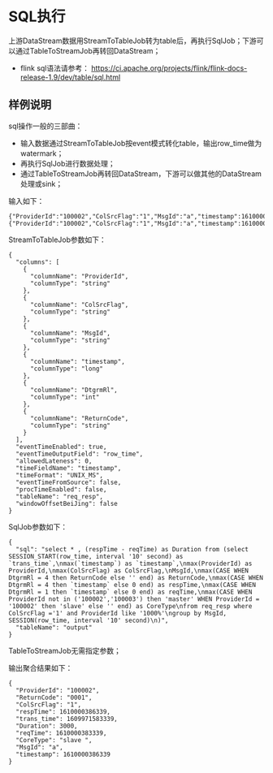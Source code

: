 # SQL执行

上游DataStream数据用StreamToTableJob转为table后，再执行SqlJob；下游可以通过TableToStreamJob再转回DataStream；
- flink sql语法请参考： https://ci.apache.org/projects/flink/flink-docs-release-1.9/dev/table/sql.html


## 样例说明

sql操作一般的三部曲：

- 输入数据通过StreamToTableJob按event模式转化table，输出row_time做为watermark；
- 再执行SqlJob进行数据处理；
- 通过TableToStreamJob再转回DataStream，下游可以做其他的DataStream处理或sink；


输入如下：

```
{"ProviderId":"100002","ColSrcFlag":"1","MsgId":"a","timestamp":1610000383339,"DtgrmRl":1,"ReturnCode":""}
{"ProviderId":"100002","ColSrcFlag":"1","MsgId":"a","timestamp":1610000386339,"DtgrmRl":4,"ReturnCode":"0001"}
```

StreamToTableJob参数如下：

```
{
  "columns": [
    {
      "columnName": "ProviderId",
      "columnType": "string"
    },
    {
      "columnName": "ColSrcFlag",
      "columnType": "string"
    },
    {
      "columnName": "MsgId",
      "columnType": "string"
    },
    {
      "columnName": "timestamp",
      "columnType": "long"
    },
    {
      "columnName": "DtgrmRl",
      "columnType": "int"
    },
    {
      "columnName": "ReturnCode",
      "columnType": "string"
    }
  ],
  "eventTimeEnabled": true,
  "eventTimeOutputField": "row_time",
  "allowedLateness": 0,
  "timeFieldName": "timestamp",
  "timeFormat": "UNIX_MS",
  "eventTimeFromSource": false,
  "procTimeEnabled": false,
  "tableName": "req_resp",
  "windowOffsetBeiJing": false
}
```

SqlJob参数如下：

```
{
  "sql": "select * , (respTime - reqTime) as Duration from (select SESSION_START(row_time, interval '10' second) as `trans_time`,\nmax(`timestamp`) as `timestamp`,\nmax(ProviderId) as ProviderId,\nmax(ColSrcFlag) as ColSrcFlag,\nMsgId,\nmax(CASE WHEN DtgrmRl = 4 then ReturnCode else '' end) as ReturnCode,\nmax(CASE WHEN DtgrmRl = 4 then `timestamp` else 0 end) as respTime,\nmax(CASE WHEN DtgrmRl = 1 then `timestamp` else 0 end) as reqTime,\nmax(CASE WHEN ProviderId not in ('100002','100003') then 'master' WHEN ProviderId = '100002' then 'slave' else '' end) as CoreType\nfrom req_resp where ColSrcFlag ='1' and ProviderId like '1000%'\ngroup by MsgId, SESSION(row_time, interval '10' second)\n)",
  "tableName": "output"
}
```

TableToStreamJob无需指定参数；

输出聚合结果如下：

```
{
  "ProviderId": "100002",
  "ReturnCode": "0001",
  "ColSrcFlag": "1",
  "respTime": 1610000386339,
  "trans_time": 1609971583339,
  "Duration": 3000,
  "reqTime": 1610000383339,
  "CoreType": "slave ",
  "MsgId": "a",
  "timestamp": 1610000386339
}
```

